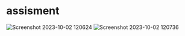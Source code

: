 # assisment
![Screenshot 2023-10-02 120624](https://github.com/christina-tina/assisment/assets/142864943/856661f0-0251-4400-a3bc-1e73a8daae37)
![Screenshot 2023-10-02 120736](https://github.com/christina-tina/assisment/assets/142864943/9b591b02-8a4c-457a-b295-595a515ff409)
